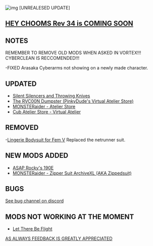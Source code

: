 ![img](https://s11.gifyu.com/images/Cuty-od-Dreams-Logo-YellowUP.png)
[UNREALESED UPDATE]

[HEY CHOOMS Rev 34 is COMING SOON ](https://)
-

NOTES
-

REMEMBER TO REMOVE OLD MODS WHEN ASKED IN VORTEX!!! 
CYBERCLEAN IS RECCOMENDED!!!

-FIXED Arasaka Cyberarms not showing on a newly made character.


UPDATED
-

- [Silent Silencers and Throwing Knives](https://www.nexusmods.com/cyberpunk2077/mods/4070)
- [The RVC00N Dumpster (PinkyDude's Virtual Atelier Store)](https://www.nexusmods.com/cyberpunk2077/mods/5802)
- [MONSTERaider - Atelier Store](https://www.nexusmods.com/cyberpunk2077/mods/7269)
- [Cub Atelier Store - Virtual Atelier](https://www.nexusmods.com/cyberpunk2077/mods/6949)

REMOVED
-

-[Lingerie Bodysuit for Fem V](https://www.nexusmods.com/cyberpunk2077/mods/4746?tab=description) Replaced the netrunner suit.

NEW MODS ADDED 
-

- [ASAP Rocky's 190E](https://www.nexusmods.com/cyberpunk2077/mods/8498?tab=description)
- [MONSTERaider - Zipper Suit ArchiveXL (AKA Zippedsuit)](https://www.nexusmods.com/cyberpunk2077/mods/8484?tab=description)


BUGS
-

 [See bug channel on discord](https://discord.gg/xZNztPjA2u)
 

MODS NOT WORKING AT THE MOMENT 
-

- [Let There Be Flight](https://www.nexusmods.com/cyberpunk2077/mods/5208)

[AS ALWAYS FEEDBACK IS GREATLY APPRECIATED](https://)
